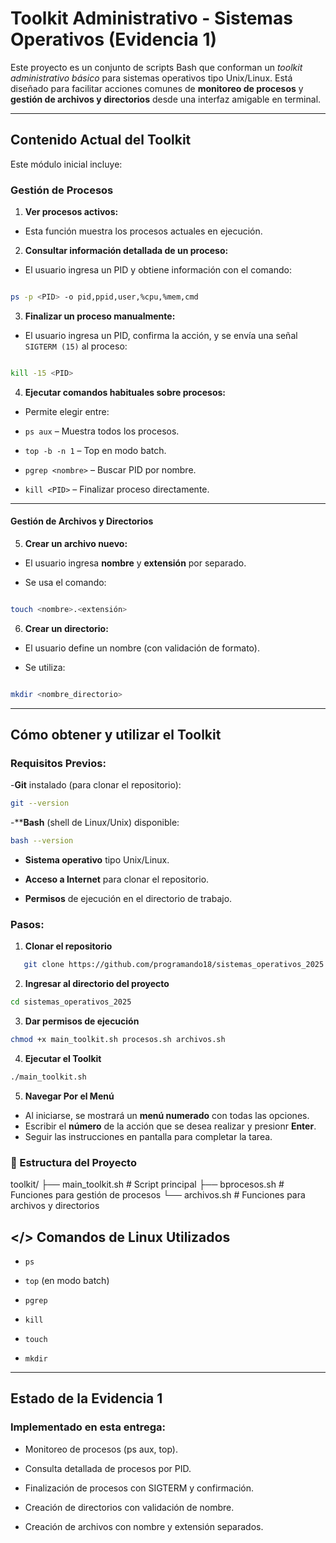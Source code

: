 
# Toolkit Administrativo - Sistemas Operativos (Evidencia 1)

  

Este proyecto es un conjunto de scripts Bash que conforman un *toolkit administrativo básico* para sistemas operativos tipo Unix/Linux. Está diseñado para facilitar acciones comunes de **monitoreo de procesos** y **gestión de archivos y directorios** desde una interfaz amigable en terminal.

  

---

  

## Contenido Actual del Toolkit

  

Este módulo inicial incluye:

  

### Gestión de Procesos

  

1.  **Ver procesos activos:**

-  Esta función muestra los procesos actuales en ejecución.

  

2.  **Consultar información detallada de un proceso:**

- El usuario ingresa un PID y obtiene información con el comando:

```bash

ps -p <PID> -o pid,ppid,user,%cpu,%mem,cmd

```

  

3.  **Finalizar un proceso manualmente:**

- El usuario ingresa un PID, confirma la acción, y se envía una señal `SIGTERM (15)` al proceso:

```bash

kill -15 <PID>

```

  

4.  **Ejecutar comandos habituales sobre procesos:**

- Permite elegir entre:

-  `ps aux` – Muestra todos los procesos.

-  `top -b -n 1` – Top en modo batch.

-  `pgrep <nombre>` – Buscar PID por nombre.

-  `kill <PID>` – Finalizar proceso directamente.

 

---

  

#### Gestión de Archivos y Directorios

  

5.  **Crear un archivo nuevo:**

- El usuario ingresa **nombre** y **extensión** por separado.

- Se usa el comando:

```bash

touch <nombre>.<extensión>

```

  

6.  **Crear un directorio:**

- El usuario define un nombre (con validación de formato).

- Se utiliza:

```bash

mkdir <nombre_directorio>

```

  

---

  

## Cómo obtener y utilizar el Toolkit


###  **Requisitos Previos:**

-**Git** instalado (para clonar el repositorio):  
  ```bash
  git --version
  ``` 
-****Bash** (shell de Linux/Unix) disponible: 
  ```bash
  bash --version
 ```
-   **Sistema operativo**  tipo Unix/Linux.
    
-   **Acceso a Internet**  para clonar el repositorio.
    
-   **Permisos**  de ejecución en el directorio de trabajo.
 
###  **Pasos:**

1. **Clonar el repositorio**  
```bash
   git clone https://github.com/programando18/sistemas_operativos_2025.git
```
2. **Ingresar al directorio del proyecto**
```bash
cd sistemas_operativos_2025
```
3. **Dar permisos de ejecución**
```bash
chmod +x main_toolkit.sh procesos.sh archivos.sh
```
4. **Ejecutar el Toolkit**
```bash
./main_toolkit.sh
```
5. **Navegar Por el Menú**
 -   Al iniciarse, se mostrará un **menú numerado**  con todas las opciones. 
 -   Escribir el **número**  de la acción que se desea realizar y presionr **Enter**.
-  Seguir las instrucciones en pantalla para completar la tarea.

### 📂 Estructura del Proyecto
toolkit/
├── main_toolkit.sh      # Script principal
├── bprocesos.sh            # Funciones para gestión de procesos
└── archivos.sh             # Funciones para archivos y directorios
## </> Comandos de Linux Utilizados

-   `ps`
    
-   `top` (en modo batch)
    
-   `pgrep`
    
-   `kill`
    
-   `touch`
    
-   `mkdir`
---
## Estado de la Evidencia 1

### **Implementado en esta entrega:**

-   Monitoreo de procesos (ps aux, top).
    
-   Consulta detallada de procesos por PID.
    
-   Finalización de procesos con SIGTERM y confirmación.
    
-   Creación de directorios con validación de nombre.
    
-   Creación de archivos con nombre y extensión separados.
    